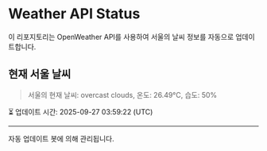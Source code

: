 
# Weather API Status

이 리포지토리는 OpenWeather API를 사용하여 서울의 날씨 정보를 자동으로 업데이트합니다.

## 현재 서울 날씨
> 서울의 현재 날씨: overcast clouds, 온도: 26.49°C, 습도: 50%

⏳ 업데이트 시간: 2025-09-27 03:59:22 (UTC)

---
자동 업데이트 봇에 의해 관리됩니다.
